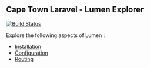 ## Cape Town Laravel - Lumen Explorer

[![Build Status](https://travis-ci.org/ct-laravel/lumen.svg)](https://travis-ci.org/ct-laravel/lumen)

Explore the following aspects of Lumen :

* [Installation](./wiki/Explore-Installation)
* [Configuration](./wiki/Explore-Configuration)
* [Routing](./wiki/Explore-Routing)